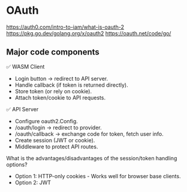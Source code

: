 # OAuth

<https://auth0.com/intro-to-iam/what-is-oauth-2>
<https://pkg.go.dev/golang.org/x/oauth2>
<https://oauth.net/code/go/>




## Major code components

✅ WASM Client

* Login button → redirect to API server.
* Handle callback (if token is returned directly).
* Store token (or rely on cookie).
* Attach token/cookie to API requests.

✅ API Server

* Configure oauth2.Config.
* /oauth/login → redirect to provider.
* /oauth/callback → exchange code for token, fetch user info.
* Create session (JWT or cookie).
* Middleware to protect API routes.


What is the advantages/disadvantages of the session/token handling options? 
* Option 1: HTTP-only cookies - Works well for browser base clients.
* Option 2: JWT

